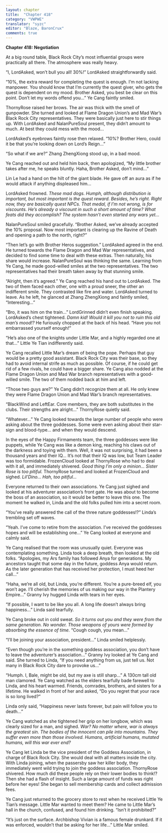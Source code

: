 ```yaml
---
layout: chapter
title:  "Chapter 418"
category: "VWPWE"
translator: "syzc"
editor: "Blaze, BaronCrux"
comments: true
---
```


**Chapter 418: Negotiation**

At a big round table, Black Rock City’s most influential groups were practically all there. The atmosphere was really heavy.

“I, LordAsked, won’t bull you all! 30%!” LordAsked straightforwardly said. 

“10%, the extra reward for completing the quest is enough. I’m not lacking manpower. You should know that I’m currently the quest giver, who gets the quest is dependent on my mood. Brother Asked, you best be clear on this point. Don’t let my words offend you...” Ye Cang faintly smiled.

ThornyRose raised her brows. The air was thick with the smell of gunpowder. She turned and looked at Flame Dragon Union’s and Mad War’s Black Rock City representatives. They were basically just here to stir things up. With LordAsked and NalanPureSoul present, they didn’t amount to much. At best they could mess with the mood...

LordAsked’s eyebrows faintly rose then relaxed. “10%? Brother Hero, could it be that you’re looking down on Lord’s Reign...”

“So what if we are?” Zhang ZhengXiong stood up, in a bad mood.

Ye Cang reached out and held him back, then apologized, “My little brother takes after me, he speaks bluntly. Haha, Brother Asked, don’t mind...”

Lin Le had a hand on the hilt of the giant blade. He gave off an aura as if he would attack if anything displeased him...

LordAsked frowned. *These mad dogs. Humph, although distribution is important, but most important is the quest reward. Besides, he’s right. Right now, they are basically quest NPCs. That medal, if I’m not wrong, is for viscounts. He’s already a viscount in such a short amount of time? What feats did they accomplish? The system hasn’t even started any wars yet...*

NalanPureSoul smiled gracefully. “Brother Asked, we’ve already accepted the 10% proposal. Now most important is clearing up the Ravine of Death and opening a path to the north, right?”

“Then let’s go with Brother Heros suggestion.” LordAsked agreed in the end. He turned towards the Flame Dragon and Mad War representatives, and decided to find some time to deal with these extras. Then naturally, his share would increase. NalanPureSoul was thinking the same. Learning from Ye Cang, he made good-willed smiles at the two representatives. The two representatives had their breath taken away by that stunning smile.

“Alright, then it’s agreed.” Ye Cang reached his hand out to LordAsked. The two of them faced each other, one with a proud sneer, the other an indifferent smile. They contrasted like fire and water. LordAsked turned to leave. As he left, he glanced at Zhang ZhengXiong and faintly smiled, “Interesting...”

“Bro, it was him on the train...” LordGrinned didn’t even finish speaking. LordAsked’s chest tightened. *Damn kid! Would it kill you not to ruin this old man’s mood!?* He furiously chopped at the back of his head. “Have you not embarrassed yourself enough!”
 
“He’s also one of the knights under Little Mar, and a highly regarded one at that...” Little Ye Tian indifferently said.

Ye Cang recalled Little Mar’s dream of being the pope. Perhaps that guy would be a pretty good assistant. Black Rock City was their base, so they had to avoid internal strife as much as possible. Of course, if he could get rid of a few rivals, he could have a bigger share. Ye Cang also nodded at the Flame Dragon Union and Mad War branch representatives with a good-willed smile. The two of them nodded back at him and left.

“Those two guys are?” Ye Cang didn’t recognize them at all. He only knew they were Flame Dragon Union and Mad War’s branch representatives.

“BlackWind and LeftEar. Core members, they are both substitutes in the clubs. Their strengths are alright...” ThornyRose quietly said.

“Whatever...” Ye Cang looked towards the large number of people who were asking about the three goddesses. Some were even asking about their star-sign and blood-type… and when they would descend.

In the eyes of the Happy Firmaments team, the three goddesses were like puppets, while Ye Cang was like a demon king, reaching his claws out of the darkness and toying with them. Well, it was not surprising, it had been a thousand years and their IQ… It’s not that their IQ was low, but Team Leader was too formidable. FrozenCloud looked at ThornyRose who had to deal with it all, and immediately shivered. *Good thing I’m only a minion… Sister Rose is too pitiful.* 
ThornyRose turned and looked at FrozenCloud and sighed. *Lil’Dino… Hah, too pitiful...*

Everyone returned to their own associations. Ye Cang just sighed and looked at his adventurer association’s front gate. He was about to become the boss of an association, so it would be better to leave this one. The moment he walked in, Linda and the old folks pulled him into a secret room.

“You’ve really answered the call of the three nature goddesses!?” Linda’s trembling set off waves.

“Yeah. I’ve come to retire from the association. I’ve received the goddesses hopes and will be establishing one...” Ye Cang looked at everyone and calmly said.

Ye Cang realised that the room was unusually quiet. Everyone was contemplating something. Linda took a deep breath, then looked at the old folks. “Apologies, my Ars family has followed Anya for generations. My ancestors taught that some day in the future, goddess Anya would return. As the later generation that has received her protection, I must heed her call...”

“Haha, we’re all old, but Linda, you’re different. You’re a pure-breed elf, you won’t age. I’ll cherish the memories of us making our way in the Plantery Empire...” Granny Ivy hugged Linda with tears in her eyes.

“If possible, I want to be like you all. A long life doesn’t always bring happiness...” Linda said tearfully.

Ye Cang broke out in cold sweat. *So it turns out you and they were from the same generation. No wonder. Those weapons of yours were formed by absorbing the essence of time.* “Cough cough, you mean...”

“I’ll be joining your association, president...” Linda smiled helplessly.

“Even though you’re in the something goddess association, you don’t have to leave the adventurer’s association...” Granny Ivy looked at Ye Cang and said. She turned to Linda, “If you need anything from us, just tell us. Not many in Black Rock City dare to provoke us...”

“Humph. I, Bale, might be old, but my axe is still sharp...” A 130cm tall old man clamored. Ye Cang watched as the elders tearfully bade farewell to Linda, and his heart warmed. Friends, comrades, brothers, and sisters for a lifetime. He walked in front of her and asked, “Do you regret that your race is so long lived?”

Linda only said, “Happiness never lasts forever, but pain will follow you to death...”

Ye Cang watched as she tightened her grip on her longbow, which was clearly sized for a man, and sighed. *War? No matter where, war is always the greatest sin. The bodies of the innocent can pile into mountains. They suffer even more than those involved. Humans, artificial humans, mutated humans, will this war ever end?*

Ye Cang let Linda be the vice president of the Goddess Association, in charge of Black Rock City. She would deal with all matters inside the city. With Linda joining, when the passersby saw her killer body, they immediately went wild trying to join the goddess association. ThornyRose shivered. How much did these people rely on their lower bodies to think!? Then she had a flash of insight. Such a large amount of funds was right before her eyes! She began to sell membership cards and collect admission fees.

Ye Cang just returned to the grocery store to rest when he received Little Ye Tian’s message. Little Mar wanted to meet them? He came to Little Mar’s hall in the church, confused, and found him drinking. “Isn’t it prohibited?”

“It’s just on the surface. Archbishop Vivian is a famous female drunkard. If it was enforced, wouldn’t that be asking for her life...” Little Mar smiled.

